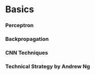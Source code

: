 # Basics

### Perceptron

### Backpropagation

### CNN  Techniques

### Technical Strategy by Andrew Ng

